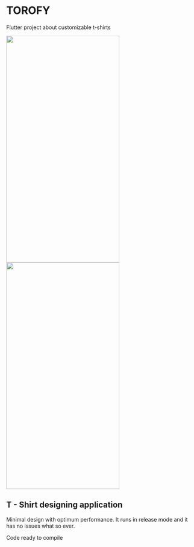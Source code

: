 # TOROFY

Flutter project about customizable t-shirts

<img src="https://user-images.githubusercontent.com/71214537/157206563-356db8f2-aea1-4a3e-8c71-15f8277deeef.jpg" width="300" height="600" />
<img src="https://user-images.githubusercontent.com/71214537/157206743-71636ff3-c9f5-4cec-ac7a-3b7ef1cf61d2.jpg" width="300" height="600" />

## T - Shirt designing application

Minimal design with optimum performance. It runs in release mode and it has no issues what so ever.

Code ready to compile
